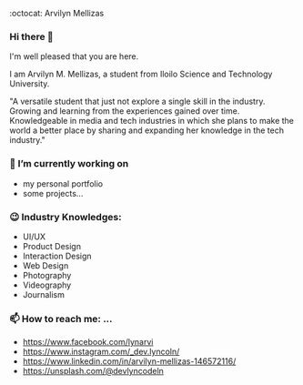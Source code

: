 :octocat: Arvilyn Mellizas

### Hi there 👋

I'm well pleased that you are here. 

I am Arvilyn M. Mellizas, a student from Iloilo Science and Technology University.

"A versatile student that just not explore a single skill in the
industry. Growing and learning from the experiences gained over
time. Knowledgeable in media and tech industries in which she
plans to make the world a better place by sharing and
expanding her knowledge in the tech industry."


### 🔭 I’m currently working on
- my personal portfolio
- some projects...


### :wink: Industry Knowledges:
- UI/UX
- Product Design
- Interaction Design
- Web Design
- Photography
- Videography
- Journalism


### 📫 How to reach me: ...
- <a href="Facebook">https://www.facebook.com/lynarvi</a>
- <a href="Instagram">https://www.instagram.com/_dev.lyncoln/</a>
- <a href="LinkedIn">https://www.linkedin.com/in/arvilyn-mellizas-146572116/</a>
- <a href="Unsplash">https://unsplash.com/@devlyncodeln</a>

